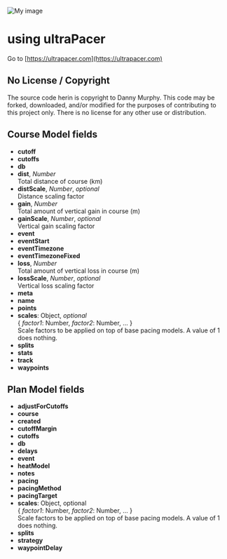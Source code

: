 ![My image](https://ultrapacer.com/public/img/logo-72x72.png)

# using ultraPacer
Go to [https://ultrapacer.com](https://ultrapacer.com)

## No License / Copyright
The source code herin is copyright to Danny Murphy.
This code may be forked, downloaded, and/or modified for the purposes of
contributing to this project only. There is no license for any other use or
distribution.

## Course Model fields
- **cutoff**
- **cutoffs**
- **db**
- **dist**, *Number*\
  Total distance of course (km)
- **distScale**, *Number*, *optional*\
  Distance scaling factor
- **gain**, *Number*\
  Total amount of vertical gain in course (m)
- **gainScale**, *Number*, *optional*\
  Vertical gain scaling factor
- **event**
- **eventStart**
- **eventTimezone**
- **eventTimezoneFixed**
- **loss**, *Number*\
  Total amount of vertical loss in course (m)
- **lossScale**, *Number*, *optional*\
  Vertical loss scaling factor
- **meta**
- **name**
- **points**
- **scales**: Object, *optional* \
  { *factor1*: Number, *factor2*: Number, ... } \
  Scale factors to be applied on top of base pacing models. A value of 1 does nothing.
- **splits**
- **stats**
- **track**
- **waypoints**

## Plan Model fields
- **adjustForCutoffs**
- **course**
- **created**
- **cutoffMargin**
- **cutoffs**
- **db**
- **delays**
- **event**
- **heatModel**
- **notes**
- **pacing**
- **pacingMethod**
- **pacingTarget**
- **scales**: Object, optional \
  { *factor1*: Number, *factor2*: Number, ... } \
  Scale factors to be applied on top of base pacing models. A value of 1 does nothing.
- **splits**
- **strategy**
- **waypointDelay**
